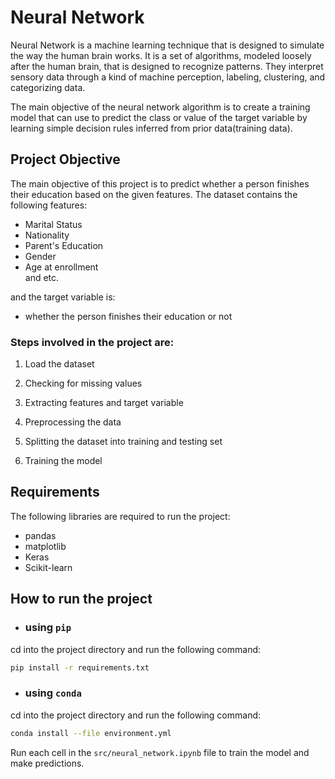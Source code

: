 # Neural Network

Neural Network is a machine learning technique that is designed to simulate the way the human brain works. It is a set of algorithms, modeled loosely after the human brain, that is designed to recognize patterns. They interpret sensory data through a kind of machine perception, labeling, clustering, and categorizing data.

The main objective of the neural network algorithm is to create a training model that can use to predict the class or value of the target variable by learning simple decision rules inferred from prior data(training data).

## Project Objective

The main objective of this project is to predict whether a person finishes their education based on the given features. The dataset contains the following features:

- Marital Status
- Nationality
- Parent's Education
- Gender
- Age at enrollment  
and etc.

and the target variable is:
* whether the person finishes their education or not

### Steps involved in the project are:
1. Load the dataset

2. Checking for missing values

3. Extracting features and target variable

4. Preprocessing the data

5. Splitting the dataset into training and testing set

6. Training the model

## Requirements

The following libraries are required to run the project:
- pandas
- matplotlib
- Keras
- Scikit-learn

## How to run the project

- ### using `pip`
cd into the project directory and run the following command:

```bash
pip install -r requirements.txt
```

- ### using `conda`
cd into the project directory and run the following command:

```bash
conda install --file environment.yml
```

Run each cell in the `src/neural_network.ipynb` file to train the model and make predictions.
